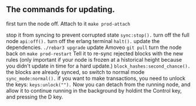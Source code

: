 ## The commands for updating.

first turn the node off.
Attach to it
```make prod-attach```

stop it from syncing to prevent corrupted state
```sync:stop().```
turn off the full node
```api:off().```
turn off the erlang terminal
```halt().```
update the dependencies.
```./rebar3 upgrade```
update Amoveo
```git pull```
turn the node back on
```make prod-restart```
Tell it to re-sync rejected blocks with the new rules (only important if your node is frozen at a historical height because you didn't update in time for a hard update.)
```block_hashes:second_chance().```
the blocks are already synced, so switch to normal mode
```sync_mode:normal().```
if you want to make transactions, you need to unlock the keys:
```keys:unlock("").```
Now you can detach from the running node, and allow it to continue running in the background by holdint the Control key, and pressing the D key.

